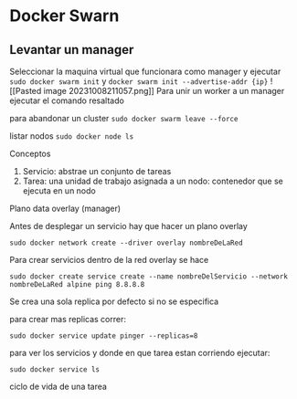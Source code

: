 # Docker Swarn

## Levantar un manager 

Seleccionar la maquina virtual que funcionara como manager y ejecutar `sudo docker swarm init` y `docker swarm init --advertise-addr {ip}`
![[Pasted image 20231008211057.png]]
Para unir un worker a un manager ejecutar el comando resaltado

para abandonar un cluster `sudo docker swarm leave --force`

listar nodos `sudo docker node ls`

Conceptos
1. Servicio:  abstrae un conjunto de tareas 
2. Tarea: una unidad de trabajo asignada a un nodo: contenedor que se ejecuta en un nodo

Plano data overlay (manager)

Antes de desplegar un servicio hay que hacer un plano overlay

`sudo docker network create --driver overlay nombreDeLaRed`

Para crear servicios dentro de la red overlay se hace

`sudo docker create service create --name nombreDelServicio --network nombreDeLaRed alpine ping 8.8.8.8`

Se crea una sola replica por defecto si no se especifica

para crear mas replicas correr: 

`sudo docker service update pinger --replicas=8`

para ver los servicios y donde en que tarea estan corriendo ejecutar:

`sudo docker service ls `

ciclo de vida de una tarea